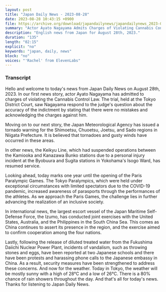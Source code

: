 ```yaml
---
layout: post
title: "Japan Daily News - 2023-08-28"
date: 2023-08-28 10:43:15 +0900
file: https://archive.org/download/japandailynews/japandailynews_2023-08-28.mp3
summary: "Actor Ayato Nagayama Admits Charges of Violating Cannabis Control Law / Tornadoes Hit Niigata Prefecture, & more…"
description: "English news from Japan for August 28th, 2023."
duration: "135"
length: "02:15"
explicit: "no"
keywords: "japan, daily, news"
block: "no"
voices: "'Rachel' from ElevenLabs"
---
```


### Transcript

Hello and welcome to today's news from Japan Daily News on August 28th, 2023. In our first news story, actor Ayato Nagayama has admitted to charges of violating the Cannabis Control Law. The trial, held at the Tokyo District Court, saw Nagayama respond to the judge's question about the accuracy of the indictment by stating that there were no mistakes and acknowledging the charges against him.

Moving on to our next story, the Japan Meteorological Agency has issued a tornado warning for the Shimoetsu, Chuoetsu, Joetsu, and Sado regions in Niigata Prefecture. It is believed that tornadoes and gusty winds have occurred in these areas.

In other news, the Keikyu Line, which had suspended operations between the Kamiooka and Kanazawa Bunko stations due to a personal injury incident at the Byobuura and Sugita stations in Yokohama's Isogo Ward, has resumed service.

Looking ahead, today marks one year until the opening of the Paris Paralympic Games. The Tokyo Paralympics, which were held under exceptional circumstances with limited spectators due to the COVID-19 pandemic, increased awareness of parasports through the performances of the athletes. As we approach the Paris Games, the challenge lies in further advancing the realization of an inclusive society.

In international news, the largest escort vessel of the Japan Maritime Self-Defense Force, the Izumo, has conducted joint exercises with the United States, Australia, and the Philippines in the South China Sea. This comes as China continues to assert its presence in the region, and the exercise aimed to confirm cooperation among the four nations.

Lastly, following the release of diluted treated water from the Fukushima Daiichi Nuclear Power Plant, incidents of vandalism, such as throwing stones and eggs, have been reported at two Japanese schools and there have been protests and harassing phone calls to the Japanese embassy in China. As a result, security measures have been strengthened to address these concerns. And now for the weather. Today in Tokyo, the weather will be mostly sunny with a high of 28°C and a low of 26°C. There is a 80% chance of rain showers throughout the day.  And that's all for today's news. Thanks for listening to Japan Daily News.
